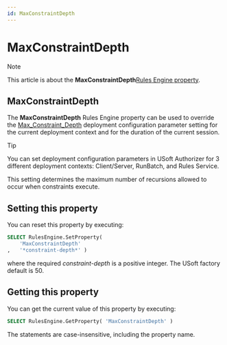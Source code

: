 ```yaml
---
id: MaxConstraintDepth
---
```


# MaxConstraintDepth



> [!NOTE]
> This article is about the **MaxConstraintDepth**[Rules Engine property](/docs/Modeller_and_Rules_Engine/Rules_Engine_properties).

## **MaxConstraintDepth**

The **MaxConstraintDepth** Rules Engine property can be used to override the [Max_Constraint_Depth](/docs/Authorisation_and_access/Deployment_configurations/Max_Constraint_Depth.md) deployment configuration parameter setting for the current deployment context and for the duration of the current session.

> [!TIP]
> You can set deployment configuration parameters in USoft Authorizer for 3 different deployment contexts: Client/Server, RunBatch, and Rules Service.

This setting determines the maximum number of recursions allowed to occur when constraints execute.

## Setting this property

You can reset this property by executing:

```sql
SELECT RulesEngine.SetProperty(
    'MaxConstraintDepth'
,   '*constraint-depth*' )
```

where the required *constraint-depth* is a positive integer. The USoft factory default is 50.

## Getting this property

You can get the current value of this property by executing:

```sql
SELECT RulesEngine.GetProperty( 'MaxConstraintDepth' )
```

The statements are case-insensitive, including the property name.